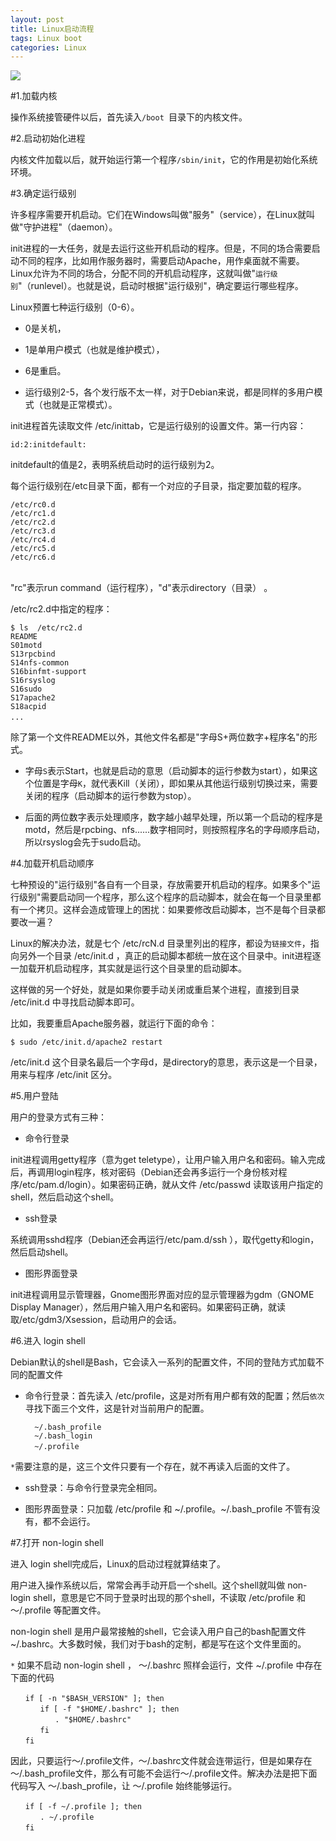 ```yaml
---
layout: post
title: Linux启动流程
tags: Linux boot
categories: Linux
---
```



<div class="toc"></div>

![](http://image.beekka.com/blog/201308/bg2013081708.png)

#1.加载内核

操作系统接管硬件以后，首先读入`/boot `目录下的内核文件。

#2.启动初始化进程

内核文件加载以后，就开始运行第一个程序`/sbin/init`，它的作用是初始化系统环境。

#3.确定运行级别

许多程序需要开机启动。它们在Windows叫做"服务"（service），在Linux就叫做"守护进程"（daemon）。

init进程的一大任务，就是去运行这些开机启动的程序。但是，不同的场合需要启动不同的程序，比如用作服务器时，需要启动Apache，用作桌面就不需要。Linux允许为不同的场合，分配不同的开机启动程序，这就叫做"`运行级别`"（runlevel）。也就是说，启动时根据"运行级别"，确定要运行哪些程序。

Linux预置七种运行级别（0-6）。

* 0是关机，

* 1是单用户模式（也就是维护模式），

* 6是重启。

* 运行级别2-5，各个发行版不太一样，对于Debian来说，都是同样的多用户模式（也就是正常模式）。

init进程首先读取文件 /etc/inittab，它是运行级别的设置文件。第一行内容：
	
	id:2:initdefault:

initdefault的值是2，表明系统启动时的运行级别为2。

每个运行级别在/etc目录下面，都有一个对应的子目录，指定要加载的程序。
	
	/etc/rc0.d 
	/etc/rc1.d
	/etc/rc2.d
	/etc/rc3.d
	/etc/rc4.d
	/etc/rc5.d
	/etc/rc6.d
	　　
"rc"表示run command（运行程序），"d"表示directory（目录）	。

/etc/rc2.d中指定的程序：

	$ ls  /etc/rc2.d
	README
	S01motd
	S13rpcbind
	S14nfs-common
	S16binfmt-support
	S16rsyslog
	S16sudo
	S17apache2
	S18acpid
	...　

除了第一个文件README以外，其他文件名都是"字母S+两位数字+程序名"的形式。

* 字母`S`表示Start，也就是启动的意思（启动脚本的运行参数为start），如果这个位置是字母`K`，就代表Kill（关闭），即如果从其他运行级别切换过来，需要关闭的程序（启动脚本的运行参数为stop）。

* 后面的两位数字表示处理顺序，数字越小越早处理，所以第一个启动的程序是motd，然后是rpcbing、nfs......数字相同时，则按照程序名的字母顺序启动，所以rsyslog会先于sudo启动。

#4.加载开机启动顺序

七种预设的"运行级别"各自有一个目录，存放需要开机启动的程序。如果多个"运行级别"需要启动同一个程序，那么这个程序的启动脚本，就会在每一个目录里都有一个拷贝。这样会造成管理上的困扰：如果要修改启动脚本，岂不是每个目录都要改一遍？

Linux的解决办法，就是七个 /etc/rcN.d 目录里列出的程序，都设为`链接文件`，指向另外一个目录 /etc/init.d ，真正的启动脚本都统一放在这个目录中。init进程逐一加载开机启动程序，其实就是运行这个目录里的启动脚本。

这样做的另一个好处，就是如果你要手动关闭或重启某个进程，直接到目录 /etc/init.d 中寻找启动脚本即可。

比如，我要重启Apache服务器，就运行下面的命令：
	
	$ sudo /etc/init.d/apache2 restart
	
/etc/init.d 这个目录名最后一个字母d，是directory的意思，表示这是一个目录，用来与程序 /etc/init 区分。

#5.用户登陆

用户的登录方式有三种：

* 命令行登录

init进程调用getty程序（意为get teletype），让用户输入用户名和密码。输入完成后，再调用login程序，核对密码（Debian还会再多运行一个身份核对程序/etc/pam.d/login）。如果密码正确，就从文件 /etc/passwd 读取该用户指定的shell，然后启动这个shell。

* ssh登录

系统调用sshd程序（Debian还会再运行/etc/pam.d/ssh ），取代getty和login，然后启动shell。

* 图形界面登录

init进程调用显示管理器，Gnome图形界面对应的显示管理器为gdm（GNOME Display Manager），然后用户输入用户名和密码。如果密码正确，就读取/etc/gdm3/Xsession，启动用户的会话。

#6.进入 login shell

Debian默认的shell是Bash，它会读入一系列的配置文件，不同的登陆方式加载不同的配置文件

* 命令行登录：首先读入 /etc/profile，这是对所有用户都有效的配置；然后`依次`寻找下面三个文件，这是针对当前用户的配置。
	
		~/.bash_profile
		~/.bash_login
		~/.profile　　

`*`需要注意的是，这三个文件只要有一个存在，就不再读入后面的文件了。

* ssh登录：与命令行登录完全相同。

* 图形界面登录：只加载 /etc/profile 和 ~/.profile。~/.bash_profile 不管有没有，都不会运行。

#7.打开 non-login shell

进入 login shell完成后，Linux的启动过程就算结束了。

用户进入操作系统以后，常常会再手动开启一个shell。这个shell就叫做 non-login shell，意思是它不同于登录时出现的那个shell，不读取 /etc/profile 和 ～/.profile 等配置文件。

non-login shell 是用户最常接触的shell，它会读入用户自己的bash配置文件 ~/.bashrc。大多数时候，我们对于bash的定制，都是写在这个文件里面的。

`*` 如果不启动 non-login shell ， ～/.bashrc 照样会运行，文件 ~/.profile 中存在下面的代码

~~~
　　if [ -n "$BASH_VERSION" ]; then
　　　　if [ -f "$HOME/.bashrc" ]; then
　　　　　　. "$HOME/.bashrc"
　　　　fi
　　fi
~~~

因此，只要运行～/.profile文件，～/.bashrc文件就会连带运行，但是如果存在～/.bash_profile文件，那么有可能不会运行～/.profile文件。解决办法是把下面代码写入 ～/.bash_profile，让 ～/.profile 始终能够运行。


~~~
　　if [ -f ~/.profile ]; then
　　　　. ~/.profile
　　fi
~~~
